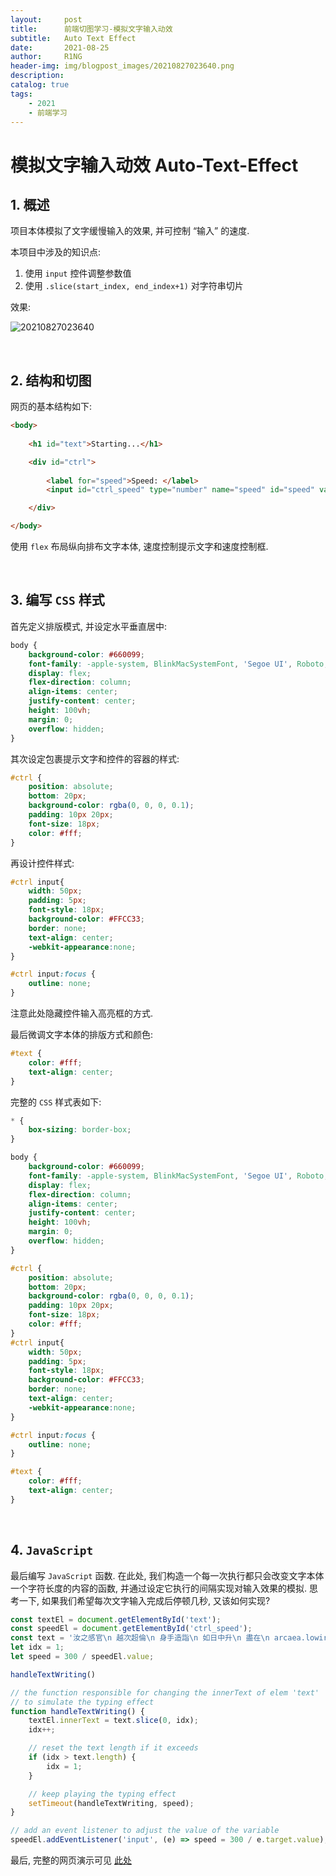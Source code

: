 ```yaml
---
layout:     post
title:      前端切图学习-模拟文字输入动效
subtitle:   Auto Text Effect
date:       2021-08-25
author:     R1NG
header-img: img/blogpost_images/20210827023640.png
description: 
catalog: true
tags:
    - 2021
    - 前端学习
---
```


# 模拟文字输入动效 Auto-Text-Effect

## 1. 概述

项目本体模拟了文字缓慢输入的效果, 并可控制 “输入” 的速度.

本项目中涉及的知识点:

1. 使用 `input` 控件调整参数值
2. 使用 `.slice(start_index, end_index+1)` 对字符串切片

效果:

![20210827023640](https://cdn.jsdelivr.net/gh/KirisameMarisaa/KirisameMarisaa.github.io/img/blogpost_images/20210827023640.png)

<br>

## 2. 结构和切图

网页的基本结构如下:

~~~html
<body>
    
    <h1 id="text">Starting...</h1>

    <div id="ctrl">
        
        <label for="speed">Speed: </label>
        <input id="ctrl_speed" type="number" name="speed" id="speed" value="1" min="1" max="10" step="1">

    </div>

</body>
~~~

使用 `flex` 布局纵向排布文字本体, 速度控制提示文字和速度控制框.

<br>

## 3. 编写 `CSS` 样式

首先定义排版模式, 并设定水平垂直居中: 

~~~css
body {
    background-color: #660099;
    font-family: -apple-system, BlinkMacSystemFont, 'Segoe UI', Roboto, Oxygen, Ubuntu, Cantarell, 'Open Sans', 'Helvetica Neue', sans-serif;
    display: flex;
    flex-direction: column;
    align-items: center;
    justify-content: center;
    height: 100vh;
    margin: 0;
    overflow: hidden;
}
~~~

其次设定包裹提示文字和控件的容器的样式:

~~~css
#ctrl {
    position: absolute;
    bottom: 20px;
    background-color: rgba(0, 0, 0, 0.1);
    padding: 10px 20px;
    font-size: 18px;
    color: #fff;
}
~~~


再设计控件样式:

~~~css
#ctrl input{
    width: 50px;
    padding: 5px;
    font-style: 18px;
    background-color: #FFCC33;
    border: none;
    text-align: center;
    -webkit-appearance:none;
}

#ctrl input:focus {
    outline: none;
}
~~~

注意此处隐藏控件输入高亮框的方式.

最后微调文字本体的排版方式和颜色:

~~~css
#text {
    color: #fff;
    text-align: center;
}
~~~


完整的 `CSS` 样式表如下: 

~~~css
* {
    box-sizing: border-box;
}

body {
    background-color: #660099;
    font-family: -apple-system, BlinkMacSystemFont, 'Segoe UI', Roboto, Oxygen, Ubuntu, Cantarell, 'Open Sans', 'Helvetica Neue', sans-serif;
    display: flex;
    flex-direction: column;
    align-items: center;
    justify-content: center;
    height: 100vh;
    margin: 0;
    overflow: hidden;
}

#ctrl {
    position: absolute;
    bottom: 20px;
    background-color: rgba(0, 0, 0, 0.1);
    padding: 10px 20px;
    font-size: 18px;
    color: #fff;
}
#ctrl input{
    width: 50px;
    padding: 5px;
    font-style: 18px;
    background-color: #FFCC33;
    border: none;
    text-align: center;
    -webkit-appearance:none;
}

#ctrl input:focus {
    outline: none;
}

#text {
    color: #fff;
    text-align: center;
}
~~~

<br>

## 4. `JavaScript`

最后编写 `JavaScript` 函数. 在此处, 我们构造一个每一次执行都只会改变文字本体一个字符长度的内容的函数, 并通过设定它执行的间隔实现对输入效果的模拟. 思考一下, 如果我们希望每次文字输入完成后停顿几秒, 又该如何实现?

~~~javascript
const textEl = document.getElementById('text');
const speedEl = document.getElementById('ctrl_speed');
const text = '汝之感官\n 越次超倫\n 身手造詣\n 如日中升\n 盡在\n arcaea.lowiro.com\n';
let idx = 1;
let speed = 300 / speedEl.value;

handleTextWriting()

// the function responsible for changing the innerText of elem 'text'
// to simulate the typing effect
function handleTextWriting() {
    textEl.innerText = text.slice(0, idx);
    idx++;

    // reset the text length if it exceeds
    if (idx > text.length) {
        idx = 1;
    }

    // keep playing the typing effect
    setTimeout(handleTextWriting, speed);
}

// add an event listener to adjust the value of the variable
speedEl.addEventListener('input', (e) => speed = 300 / e.target.value);
~~~

最后, 完整的网页演示可见 [此处](../../../../../projects/50P50D/auto-text-effect/index.html)